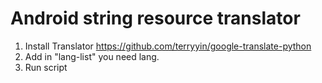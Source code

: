 Android string resource translator
==================================

1) Install Translator https://github.com/terryyin/google-translate-python
2) Add in "lang-list" you need lang.
3) Run script
